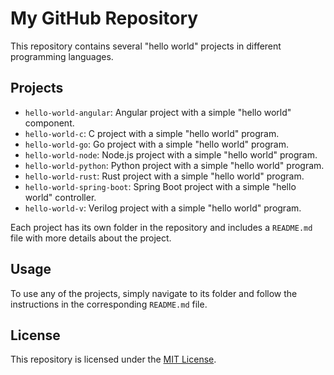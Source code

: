 # My GitHub Repository

This repository contains several "hello world" projects in different programming languages.

## Projects

- `hello-world-angular`: Angular project with a simple "hello world" component.
- `hello-world-c`: C project with a simple "hello world" program.
- `hello-world-go`: Go project with a simple "hello world" program.
- `hello-world-node`: Node.js project with a simple "hello world" program.
- `hello-world-python`: Python project with a simple "hello world" program.
- `hello-world-rust`: Rust project with a simple "hello world" program.
- `hello-world-spring-boot`: Spring Boot project with a simple "hello world" controller.
- `hello-world-v`: Verilog project with a simple "hello world" program.

Each project has its own folder in the repository and includes a `README.md` file with more details about the project.

## Usage

To use any of the projects, simply navigate to its folder and follow the instructions in the corresponding `README.md` file.

## License

This repository is licensed under the [MIT License](LICENSE).
